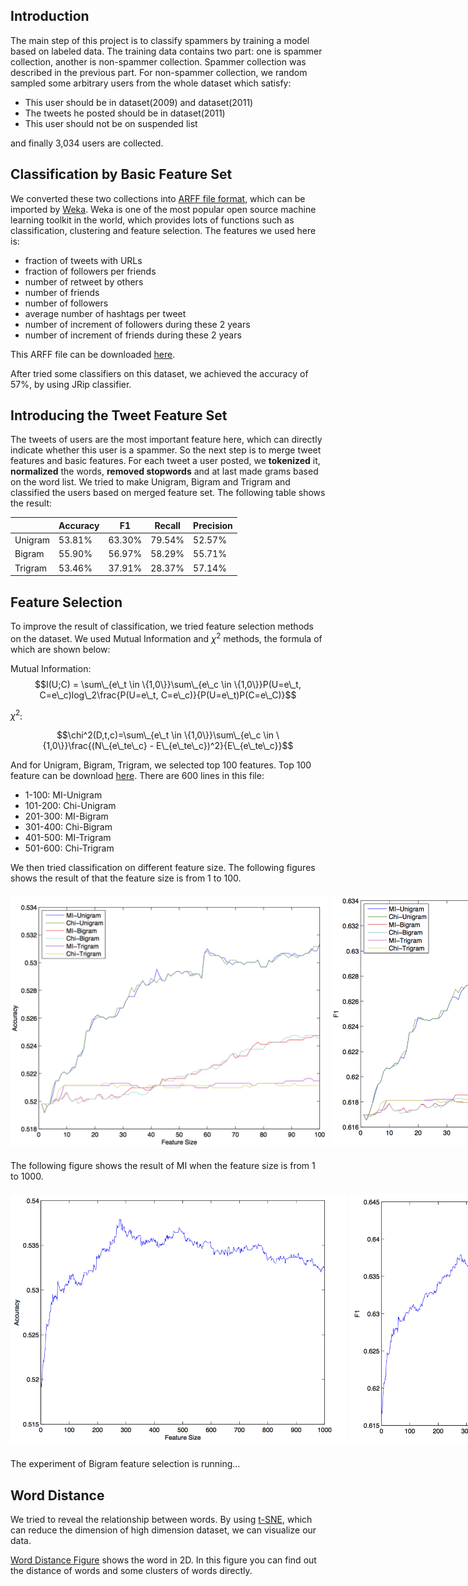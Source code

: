 ## Introduction

The main step of this project is to classify spammers by training a model based on labeled data. The training data contains two part: one is spammer collection, another is non-spammer collection. Spammer collection was described in the previous part. For non-spammer collection, we random sampled some arbitrary users from the whole dataset which satisfy:

* This user should be in dataset(2009) and dataset(2011)
* The tweets he posted should be in dataset(2011)
* This user should not be on suspended list

and finally 3,034 users are collected.


## Classification by Basic Feature Set

We converted these two collections into [ARFF file format](http://www.cs.waikato.ac.nz/ml/weka/arff.html), which can be imported by [Weka](http://www.cs.waikato.ac.nz/ml/weka/arff.html). Weka is one of the most popular open source machine learning toolkit in the world, which provides lots of functions such as classification, clustering and feature selection. The features we used here is:

* fraction of tweets with URLs
* fraction of followers per friends
* number of retweet by others
* number of friends
* number of followers
* average number of hashtags per tweet
* number of increment of followers during these 2 years
* number of increment of friends during these 2 years

This ARFF file can be downloaded [here](/static/train.arff).

After tried some classifiers on this dataset, we achieved the accuracy of 57%, by using JRip classifier.

## Introducing the Tweet Feature Set
The tweets of users are the most important feature here, which can directly indicate whether this user is a spammer. So the next step is to merge tweet features and basic features. For each tweet a user posted, we **tokenized** it, **normalized** the words, **removed stopwords** and at last made grams based on the word list. We tried to make Unigram, Bigram and Trigram and classified the users based on merged feature set. The following table shows the result:
 
|        | Accuracy | F1      | Recall  | Precision |
|--------|----------|---------|---------|-----------|
|Unigram | 53.81%   | 63.30%  | 79.54%  | 52.57%    |
|Bigram  | 55.90%   | 56.97%  | 58.29%  | 55.71%    |
|Trigram | 53.46%   | 37.91%  | 28.37%  | 57.14%    |


## Feature Selection

To improve the result of classification, we tried feature selection methods on the dataset. We used Mutual Information and $\chi^2$ methods, the formula of which are shown below:

Mutual Information: 
$$I(U;C) = \sum\_{e\_t \in \{1,0\}}\sum\_{e\_c \in \{1,0\}}P(U=e\_t, C=e\_c)log\_2\frac{P(U=e\_t, C=e\_c)}{P(U=e\_t)P(C=e\_C)}$$

$\chi^2$:

$$\chi^2(D,t,c)=\sum\_{e\_t \in \{1,0\}}\sum\_{e\_c \in \{1,0\}}\frac{(N\_{e\_te\_c} - E\_{e\_te\_c})^2}{E\_{e\_te\_c}}$$

And for Unigram, Bigram, Trigram, we selected top 100 features. Top 100 feature can be download [here](/static/top100.txt). There are 600 lines in this file:

* 1-100: MI-Unigram
* 101-200: Chi-Unigram
* 201-300: MI-Bigram
* 301-400: Chi-Bigram 
* 401-500: MI-Trigram
* 501-600: Chi-Trigram 

We then tried classification on different feature size. The following figures shows the result of that the feature size is from 1 to 100.

<div style="width:1130px;margin:20px auto">
    <img style="height:400px;" src="/static/feature_vs_acc.png" alt="Feature vs Accuracy">
    <img style="height:400px;" src="/static/feature_vs_f1.png" alt="Feature vs F1">
</div>

The following figure shows the result of MI when the feature size is from 1 to 1000.

<div style="width:1130px;margin:20px auto">
    <img style="height:400px;" src="/static/f_vs_acc_unigram.png" alt="Feature vs Accuracy">
    <img style="height:400px;" src="/static/f_vs_f1_unigram.png" alt="Feature vs F1">
</div>

The experiment of Bigram feature selection is running...

## Word Distance

We tried to reveal the relationship between words. By using [t-SNE](http://lvdmaaten.github.io/tsne/), which can reduce the dimension of high dimension dataset, we can visualize our data.

[Word Distance Figure](/?category=2&page=tsne.html) shows the word in 2D. In this figure you can find out the distance of words and some clusters of words directly.